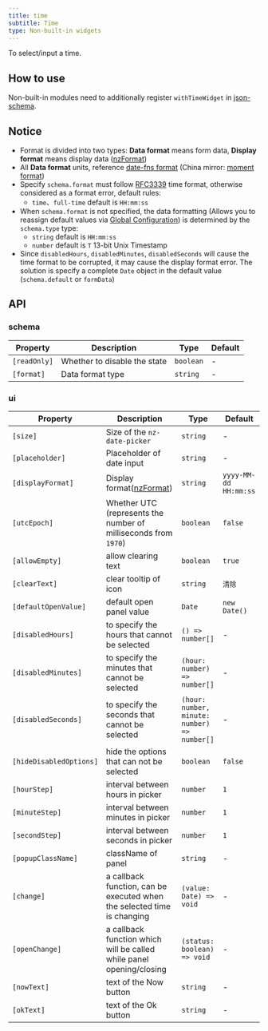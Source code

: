 ```yaml
---
title: time
subtitle: Time
type: Non-built-in widgets
---
```


To select/input a time.

## How to use

Non-built-in modules need to additionally register `withTimeWidget` in [json-schema](https://github.com/hbyunzai/ng-yunzai/blob/master/src/app/shared/json-schema/index.ts#L9).

## Notice

- Format is divided into two types: **Data format** means form data, **Display format** means display data ([nzFormat](https://ng.ant.design/components/time-picker/en#api))
- All **Data format** units, reference [date-fns format](https://date-fns.org/v1.29.0/docs/format) (China mirror: [moment format](http://Momentjs.cn/docs/#/displaying/format/))
- Specify `schema.format` must follow [RFC3339](https://tools.ietf.org/html/rfc3339#section-5.6) time format, otherwise considered as a format error, default rules:
  - `time`、`full-time` default is `HH:mm:ss`
- When `schema.format` is not specified, the data formatting (Allows you to reassign default values via [Global Configuration](/docs/global-config)) is determined by the `schema.type` type:
  - `string` default is `HH:mm:ss`
  - `number` default is `T` 13-bit Unix Timestamp
- Since `disabledHours`, `disabledMinutes`, `disabledSeconds` will cause the time format to be corrupted, it may cause the display format error. The solution is specify a complete `Date` object in the default value (`schema.default` or `formData`)

## API

### schema

| Property | Description | Type | Default |
|----------|-------------|------|---------|
| `[readOnly]` | Whether to disable the state | `boolean` | - |
| `[format]` | Data format type | `string` | - |

### ui

| Property | Description | Type | Default |
|----------|-------------|------|---------|
| `[size]` | Size of the `nz-date-picker` | `string` | - |
| `[placeholder]` | Placeholder of date input | `string` | - |
| `[displayFormat]` | Display format([nzFormat](https://ng.ant.design/components/date-picker/en#api)) | `string` | `yyyy-MM-dd HH:mm:ss` |
| `[utcEpoch]` | Whether UTC (represents the number of milliseconds from `1970`) | `boolean` | `false` |
| `[allowEmpty]` | allow clearing text | `boolean` | `true` |
| `[clearText]` | clear tooltip of icon | `string` | `清除` |
| `[defaultOpenValue]` | default open panel value | `Date` | `new Date()` |
| `[disabledHours]` | to specify the hours that cannot be selected | `() => number[]` | - |
| `[disabledMinutes]` | to specify the minutes that cannot be selected | `(hour: number) => number[]` | - |
| `[disabledSeconds]` | to specify the seconds that cannot be selected | `(hour: number, minute: number) => number[]` | - |
| `[hideDisabledOptions]` | hide the options that can not be selected | `boolean` | `false` |
| `[hourStep]` | interval between hours in picker | `number` | `1` |
| `[minuteStep]` | interval between minutes in picker | `number` | `1` |
| `[secondStep]` | interval between seconds in picker | `number` | `1` |
| `[popupClassName]` | className of panel | `string` | - |
| `[change]` | a callback function, can be executed when the selected time is changing | `(value: Date) => void` | - |
| `[openChange]` | a callback function which will be called while panel opening/closing | `(status: boolean) => void` | - |
| `[nowText]` | text of the Now button | `string` | - |
| `[okText]` | text of the Ok button | `string` | - |
